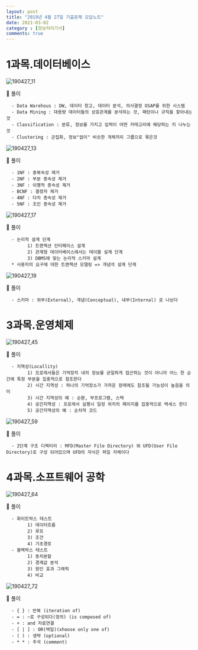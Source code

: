 ```yaml
---
layout: post
title: "2019년 4월 27일 기출문제 오답노트"
date: 2021-03-02
category : [정보처리기사]
comments: true
---
```


# 1과목.데이터베이스

![190427_11](https://user-images.githubusercontent.com/65608960/109581327-7457cf80-7b3f-11eb-9bdf-be29dedb8e07.JPG)

🎈 풀이

      - Data Warehous : DW, 데이터 창고, 데이터 분석, 의사결정 OSAP를 위한 시스템
      - Data Mining : 대용량 데이터들의 상호관계를 분석하는 것, 패턴이나 규칙을 찾아내는 것 
      - Classification : 분류, 정보를 가지고 입력이 어떤 카테고리에 해당하는 지 나누는것
      - Clustering : 군집화, 정보"없이" 비슷한 개체끼리 그룹으로 묶은것 

![190427_13](https://user-images.githubusercontent.com/65608960/109581669-1081d680-7b40-11eb-862d-1cbab724adb9.JPG)

🎈 풀이

      - 1NF : 중복속성 제거
      - 2NF : 부분 종속성 제거
      - 3NF : 이행적 종속성 제거
      - BCNF : 결정자 제거
      - 4NF : 다치 종속성 제거
      - 5NF : 조인 종속성 제거

![190427_17](https://user-images.githubusercontent.com/65608960/109581829-6191ca80-7b40-11eb-845f-4b7eac11f036.JPG)

🎈 풀이

      - 논리적 설계 단계 
            1) 트랜잭션 인터페이스 설계
            2) 관계형 데이터베이스에서는 테이블 설계 단계
            3) DBMS에 맞는 논리적 스키마 설계
      * 사용자의 요구에 대한 트랜잭션 모델링 => 개념석 설계 단계

![190427_19](https://user-images.githubusercontent.com/65608960/109581978-a0c01b80-7b40-11eb-83d3-924991d17098.JPG)

🎈 풀이

      - 스키마 : 외부(External), 개념(Conceptual), 내부(Internal) 로 나뉜다

# 3과목.운영체제

![190427_45](https://user-images.githubusercontent.com/65608960/109582083-d9f88b80-7b40-11eb-9b12-ca31375341ec.JPG)

🎈 풀이

      - 지역성(Locallity)
            1) 프로레서들은 기억장치 내의 정보를 균일하게 접근하는 것이 아니라 어느 한 순간에 특정 부분을 집중적으로 참조한다
            2) 시간 지역성 : 하나의 기억장소가 가까운 장래에도 참조될 가능성이 높음을 의미
            3) 시간 지역성의 예 : 순환, 부프로그램, 스택
            4) 공간지역성 : 프로레서 실행시 일정 위치의 페이지를 집중적으로 액세스 한다
            5) 공간지역성의 예 : 순차적 코드

![190427_59](https://user-images.githubusercontent.com/65608960/109624778-f0730700-7b81-11eb-8960-1391c7c2828f.JPG)     

🎈 풀이

      - 2단계 구조 디렉터리 : MFD(Master File Directory) 와 UFD(User File Directory)로 구성 되어있으며 UFD의 자식은 파일 자체이다


# 4과목.소프트웨어 공학

![190427_64](https://user-images.githubusercontent.com/65608960/109625071-3a5bed00-7b82-11eb-939e-c28e40769166.JPG)

🎈 풀이

      - 화이트박스 테스트 
            1) 데이터흐름
            2) 루프
            3) 조건
            4) 기초경로
      - 블랙박스 테스트
            1) 동치분할
            2) 경계값 분석
            3) 원인 효과 그래픽
            4) 비교

![190427_72](https://user-images.githubusercontent.com/65608960/109625213-65ded780-7b82-11eb-8946-0a8fdfcfe3fd.JPG)

🎈 풀이

      - { } : 반복 (iteration of)
      - = : ~로 구성되다(정의) (is composed of)
      - + : and 자료연결
      - [ | ] : OR(택일)(xhoose only one of)
      - ( ) : 생략 (optional)
      - * * : 주석 (comment)
